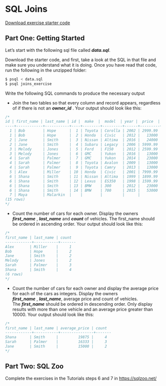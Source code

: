 # SQL Joins

[Download exercise starter code](https://curric.springboard.com/software-engineering-career-track/default/exercises/sql-joins.zip)

## **Part One: Getting Started**

Let’s start with the following sql file called **_data.sql_**.

Download the starter code, and first, take a look at the SQL in that file and make sure you understand what it is doing. Once you have read that code, run the following in the unzipped folder:

```bash
$ psql < data.sql
$ psql joins_exercise
```

Write the following SQL commands to produce the necessary output

- Join the two tables so that every column and record appears, regardless of if there is not an **_owner_id_** . Your output should look like this:

```sql
/*
id | first_name | last_name | id |  make  |  model  | year |  price  | owner_id
----+------------+-----------+----+--------+---------+------+---------+----------
  1 | Bob        | Hope      |  1 | Toyota | Corolla | 2002 | 2999.99 |        1
  1 | Bob        | Hope      |  2 | Honda  | Civic   | 2012 |   13000 |        1
  2 | Jane       | Smith     |  3 | Nissan | Altima  | 2016 |   24000 |        2
  2 | Jane       | Smith     |  4 | Subaru | Legacy  | 2006 | 5999.99 |        2
  3 | Melody     | Jones     |  5 | Ford   | F150    | 2012 | 2599.99 |        3
  3 | Melody     | Jones     |  6 | GMC    | Yukon   | 2016 |   13000 |        3
  4 | Sarah      | Palmer    |  7 | GMC    | Yukon   | 2014 |   23000 |        4
  4 | Sarah      | Palmer    |  8 | Toyota | Avalon  | 2009 |   13000 |        4
  4 | Sarah      | Palmer    |  9 | Toyota | Camry   | 2013 |   13000 |        4
  5 | Alex       | Miller    | 10 | Honda  | Civic   | 2001 | 7999.99 |        5
  6 | Shana      | Smith     | 11 | Nissan | Altima  | 1999 | 1899.99 |        6
  6 | Shana      | Smith     | 12 | Lexus  | ES350   | 1998 | 1599.99 |        6
  6 | Shana      | Smith     | 13 | BMW    | 300     | 2012 |   23000 |        6
  6 | Shana      | Smith     | 14 | BMW    | 700     | 2015 |   53000 |        6
  7 | Maya       | Malarkin  |    |        |         |      |         |
(15 rows)
*/
```

- Count the number of cars for each owner. Display the owners **_first_name_** , **_last_name_** and **_count_** of vehicles. The first_name should be ordered in ascending order. Your output should look like this:

```sql
/*
first_name | last_name | count
------------+-----------+-------
Alex       | Miller    |     1
Bob        | Hope      |     2
Jane       | Smith     |     2
Melody     | Jones     |     2
Sarah      | Palmer    |     3
Shana      | Smith     |     4
(6 rows)
*/
```

- Count the number of cars for each owner and display the average price for each of the cars as integers. Display the owners **_first_name_** , **_last_name_**, average price and count of vehicles. The **_first_name_** should be ordered in descending order. Only display results with more than one vehicle and an average price greater than 10000. Your output should look like this:

```sql
/*
first_name | last_name | average_price | count
------------+-----------+---------------+-------
Shana      | Smith     |         19875 |     4
Sarah      | Palmer    |         16333 |     3
Jane       | Smith     |         15000 |     2
*/
```

## **Part Two: SQL Zoo**

Complete the exercises in the Tutorials steps 6 and 7 in https://sqlzoo.net/
